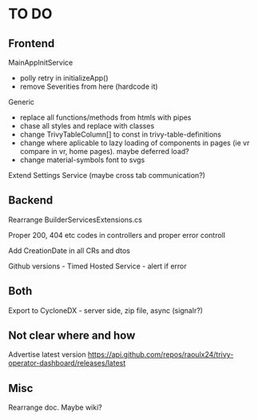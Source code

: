 # TO DO

## Frontend

MainAppInitService
- polly retry in initializeApp()
- remove Severities from here (hardcode it)

Generic
- replace all functions/methods from htmls with pipes
- chase all styles and replace with classes
- change TrivyTableColumn[] to const in trivy-table-definitions
- change where aplicable to lazy loading of components in pages (ie vr compare in vr, home pages). maybe deferred load?
- change material-symbols font to svgs

Extend Settings Service (maybe cross tab communication?)

## Backend

Rearrange BuilderServicesExtensions.cs

Proper 200, 404 etc codes in controllers and proper error controll

Add CreationDate in all CRs and dtos

Github versions - Timed Hosted Service - alert if error

## Both

Export to CycloneDX - server side, zip file, async (signalr?)

## Not clear where and how

Advertise latest version
https://api.github.com/repos/raoulx24/trivy-operator-dashboard/releases/latest

## Misc

Rearrange doc. Maybe wiki?